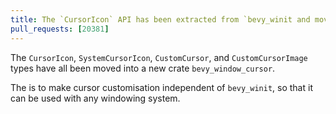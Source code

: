 ```yaml
---
title: The `CursorIcon` API has been extracted from `bevy_winit and moved into a new crate `bevy_window_cursor`
pull_requests: [20381]
---
```


The `CursorIcon`, `SystemCursorIcon`, `CustomCursor`, and `CustomCursorImage` types have all been moved into a new crate `bevy_window_cursor`.

The is to make cursor customisation independent of `bevy_winit`, so that it can be used with any windowing system.